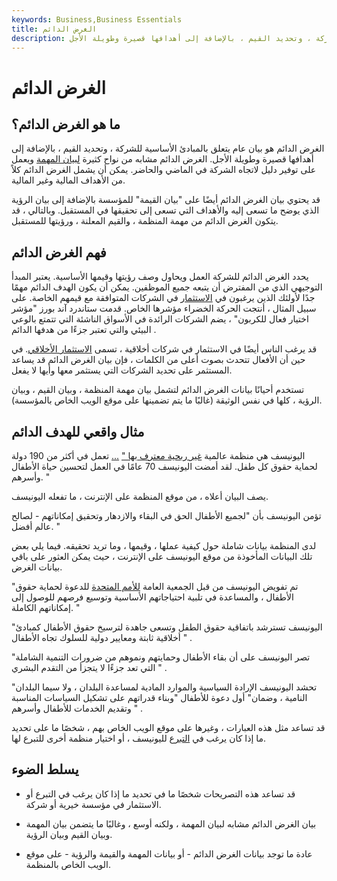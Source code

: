 ```yaml
---
keywords: Business,Business Essentials
title: الغرض الدائم
description: الغرض الدائم هو بيان عام يتعلق بالمبادئ الأساسية للشركة ، وتحديد القيم ، بالإضافة إلى أهدافها قصيرة وطويلة الأجل.
---
```


# الغرض الدائم
## ما هو الغرض الدائم؟

الغرض الدائم هو بيان عام يتعلق بالمبادئ الأساسية للشركة ، وتحديد القيم ، بالإضافة إلى أهدافها قصيرة وطويلة الأجل. الغرض الدائم مشابه من نواح كثيرة [لبيان المهمة](/missionstatement) ويعمل على توفير دليل لاتجاه الشركة في الماضي والحاضر. يمكن أن يشمل الغرض الدائم كلاً من الأهداف المالية وغير المالية.

قد يحتوي بيان الغرض الدائم أيضًا على "بيان القيمة" للمؤسسة بالإضافة إلى بيان الرؤية الذي يوضح ما تسعى إليه والأهداف التي تسعى إلى تحقيقها في المستقبل. وبالتالي ، قد يتكون الغرض الدائم من مهمة المنظمة ، والقيم المعلنة ، ورؤيتها للمستقبل.

## فهم الغرض الدائم

يحدد الغرض الدائم للشركة العمل ويحاول وصف رؤيتها وقيمها الأساسية. يعتبر المبدأ التوجيهي الذي من المفترض أن يتبعه جميع الموظفين. يمكن أن يكون الهدف الدائم مهمًا جدًا لأولئك الذين يرغبون في [الاستثمار](/investment) في الشركات المتوافقة مع قيمهم الخاصة. على سبيل المثال ، أنتجت الحركة الخضراء مؤشرها الخاص. قدمت ستاندرد آند بورز "مؤشر اختيار فعال للكربون" ، يضم الشركات الرائدة في الأسواق الناشئة التي تتمتع بالوعي البيئي والتي تعتبر جزءًا من هدفها الدائم .

قد يرغب الناس أيضًا في الاستثمار في شركات أخلاقية ، تسمى [الاستثمار الأخلاقي](/ethical-investing). في حين أن الأفعال تتحدث بصوت أعلى من الكلمات ، فإن بيان الغرض الدائم قد يساعد المستثمر على تحديد الشركات التي يستثمر معها وأيها لا يفعل.

تستخدم أحيانًا بيانات الغرض الدائم لتشمل بيان مهمة المنظمة ، وبيان القيم ، وبيان الرؤية ، كلها في نفس الوثيقة (غالبًا ما يتم تضمينها على موقع الويب الخاص بالمؤسسة).

## مثال واقعي للهدف الدائم

اليونيسف هي منظمة عالمية [غير ربحية معترف بها "](/non-profitorganization) [...](/non-profitorganization) تعمل في أكثر من 190 دولة لحماية حقوق كل طفل. لقد أمضت اليونيسف 70 عامًا في العمل لتحسين حياة الأطفال وأسرهم. "

يصف البيان أعلاه ، من موقع المنظمة على الإنترنت ، ما تفعله اليونيسف.

تؤمن اليونيسف بأن "لجميع الأطفال الحق في البقاء والازدهار وتحقيق إمكاناتهم - لصالح عالم أفضل. "

لدى المنظمة بيانات شاملة حول كيفية عملها ، وقيمها ، وما تريد تحقيقه. فيما يلي بعض تلك البيانات المأخوذة من موقع اليونيسف على الإنترنت ، حيث يمكن العثور على باقي بيانات الغرض.

"تم تفويض اليونيسف من قبل الجمعية العامة [للأمم المتحدة](/united-nations-un) للدعوة لحماية حقوق الأطفال ، والمساعدة في تلبية احتياجاتهم الأساسية وتوسيع فرصهم للوصول إلى إمكاناتهم الكاملة. "

"اليونيسف تسترشد باتفاقية حقوق الطفل وتسعى جاهدة لترسيخ حقوق الأطفال كمبادئ أخلاقية ثابتة ومعايير دولية للسلوك تجاه الأطفال " .

"تصر اليونيسف على أن بقاء الأطفال وحمايتهم ونموهم من ضرورات التنمية الشاملة التي تعد جزءًا لا يتجزأ من التقدم البشري " .

"تحشد اليونيسف الإرادة السياسية والموارد المادية لمساعدة البلدان ، ولا سيما البلدان النامية ، وضمان" أول دعوة للأطفال "وبناء قدراتهم على تشكيل السياسات المناسبة وتقديم الخدمات للأطفال وأسرهم " .

قد تساعد مثل هذه العبارات ، وغيرها على موقع الويب الخاص بهم ، شخصًا ما على تحديد ما إذا كان يرغب في [التبرع](/charitabledonation) لليونيسف ، أو اختيار منظمة أخرى للتبرع لها.

## يسلط الضوء

- قد تساعد هذه التصريحات شخصًا ما في تحديد ما إذا كان يرغب في التبرع أو الاستثمار في مؤسسة خيرية أو شركة.

- بيان الغرض الدائم مشابه لبيان المهمة ، ولكنه أوسع ، وغالبًا ما يتضمن بيان المهمة وبيان القيم وبيان الرؤية.

- عادة ما توجد بيانات الغرض الدائم - أو بيانات المهمة والقيمة والرؤية - على موقع الويب الخاص بالمنظمة.

